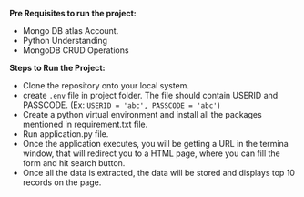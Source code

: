 **Pre Requisites to run the project:**
* Mongo DB atlas Account.
* Python Understanding
* MongoDB CRUD Operations

**Steps to Run the Project:**
* Clone the repository onto your local system.
* create `.env` file in project folder. The file should contain USERID and PASSCODE. (Ex: `USERID = 'abc', PASSCODE = 'abc'`)
* Create a python virtual environment and install all the packages mentioned in requirement.txt file.
* Run application.py file.
* Once the application executes, you will be getting a URL in the termina window, that will redirect you to a HTML page, where you can fill the form and hit search button.
* Once all the data is extracted, the data will be stored and displays top 10 records on the page.
